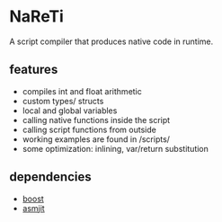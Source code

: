 # NaReTi
A script compiler that produces native code in runtime.

## features
* compiles int and float arithmetic
* custom types/ structs
* local and global variables
* calling native functions inside the script
* calling script functions from outside
* working examples are found in /scripts/
* some optimization: inlining, var/return substitution 

## dependencies

* [boost](http://www.boost.org/)
* [asmjit](https://github.com/kobalicek/asmjit)